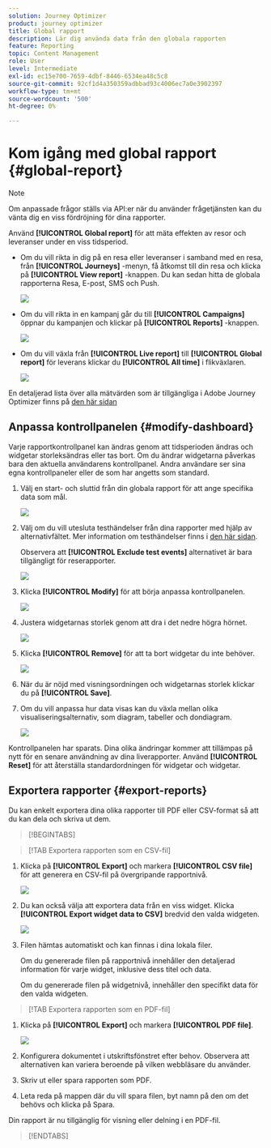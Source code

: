 ```yaml
---
solution: Journey Optimizer
product: journey optimizer
title: Global rapport
description: Lär dig använda data från den globala rapporten
feature: Reporting
topic: Content Management
role: User
level: Intermediate
exl-id: ec15e700-7659-4dbf-8446-6534ea48c5c8
source-git-commit: 92cf1d4a350359adbbad93c4006ec7a0e3902397
workflow-type: tm+mt
source-wordcount: '500'
ht-degree: 0%

---
```


# Kom igång med global rapport {#global-report}

>[!NOTE]
>
> Om anpassade frågor ställs via API:er när du använder frågetjänsten kan du vänta dig en viss fördröjning för dina rapporter.

Använd **[!UICONTROL Global report]** för att mäta effekten av resor och leveranser under en viss tidsperiod.

* Om du vill rikta in dig på en resa eller leveranser i samband med en resa, från **[!UICONTROL Journeys]** -menyn, få åtkomst till din resa och klicka på **[!UICONTROL View report]** -knappen. Du kan sedan hitta de globala rapporterna Resa, E-post, SMS och Push.

  ![](assets/report_journey.png)

* Om du vill rikta in en kampanj går du till **[!UICONTROL Campaigns]** öppnar du kampanjen och klickar på **[!UICONTROL Reports]** -knappen.

  ![](assets/report_campaign.png)

* Om du vill växla från **[!UICONTROL Live report]** till **[!UICONTROL Global report]** för leverans klickar du **[!UICONTROL All time]** i flikväxlaren.

  ![](assets/report_5.png)

En detaljerad lista över alla mätvärden som är tillgängliga i Adobe Journey Optimizer finns på [den här sidan](#list-of-components-global)

## Anpassa kontrollpanelen {#modify-dashboard}

Varje rapportkontrollpanel kan ändras genom att tidsperioden ändras och widgetar storleksändras eller tas bort. Om du ändrar widgetarna påverkas bara den aktuella användarens kontrollpanel. Andra användare ser sina egna kontrollpaneler eller de som har angetts som standard.

1. Välj en start- och sluttid från din globala rapport för att ange specifika data som mål.

   ![](assets/report_modify_1.png)

1. Välj om du vill utesluta testhändelser från dina rapporter med hjälp av alternativfältet. Mer information om testhändelser finns i [den här sidan](../building-journeys/testing-the-journey.md).

   Observera att **[!UICONTROL Exclude test events]** alternativet är bara tillgängligt för reserapporter.

   ![](assets/report_modify_2.png)

1. Klicka **[!UICONTROL Modify]** för att börja anpassa kontrollpanelen.

   ![](assets/report_modify_3.png)

1. Justera widgetarnas storlek genom att dra i det nedre högra hörnet.

   ![](assets/report_modify_4.png)

1. Klicka **[!UICONTROL Remove]** för att ta bort widgetar du inte behöver.

   ![](assets/report_modify_5.png)

1. När du är nöjd med visningsordningen och widgetarnas storlek klickar du på **[!UICONTROL Save]**.

1. Om du vill anpassa hur data visas kan du växla mellan olika visualiseringsalternativ, som diagram, tabeller och dondiagram.

   ![](assets/report_modify_10.png)

Kontrollpanelen har sparats. Dina olika ändringar kommer att tillämpas på nytt för en senare användning av dina liverapporter. Använd **[!UICONTROL Reset]** för att återställa standardordningen för widgetar och widgetar.

## Exportera rapporter {#export-reports}

Du kan enkelt exportera dina olika rapporter till PDF eller CSV-format så att du kan dela och skriva ut dem.

>[!BEGINTABS]

>[!TAB Exportera rapporten som en CSV-fil]

1. Klicka på **[!UICONTROL Export]** och markera **[!UICONTROL CSV file]** för att generera en CSV-fil på övergripande rapportnivå.

   ![](assets/export_1.png)

1. Du kan också välja att exportera data från en viss widget. Klicka **[!UICONTROL Export widget data to CSV]** bredvid den valda widgeten.

   ![](assets/export_3.png)

1. Filen hämtas automatiskt och kan finnas i dina lokala filer.

   Om du genererade filen på rapportnivå innehåller den detaljerad information för varje widget, inklusive dess titel och data.

   Om du genererade filen på widgetnivå, innehåller den specifikt data för den valda widgeten.

>[!TAB Exportera rapporten som en PDF-fil]

1. Klicka på **[!UICONTROL Export]** och markera **[!UICONTROL PDF file]**.

   ![](assets/export_2.png)

1. Konfigurera dokumentet i utskriftsfönstret efter behov. Observera att alternativen kan variera beroende på vilken webbläsare du använder.

1. Skriv ut eller spara rapporten som PDF.

1. Leta reda på mappen där du vill spara filen, byt namn på den om det behövs och klicka på Spara.

Din rapport är nu tillgänglig för visning eller delning i en PDF-fil.



>[!ENDTABS]